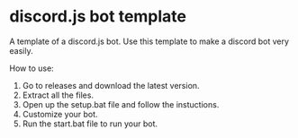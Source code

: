 # discord.js bot template
A template of a discord.js bot.
Use this template to make a discord bot very easily.

How to use:
1. Go to releases and download the latest version.
2. Extract all the files.
3. Open up the setup.bat file and follow the instuctions.
4. Customize your bot.
5. Run the start.bat file to run your bot.
